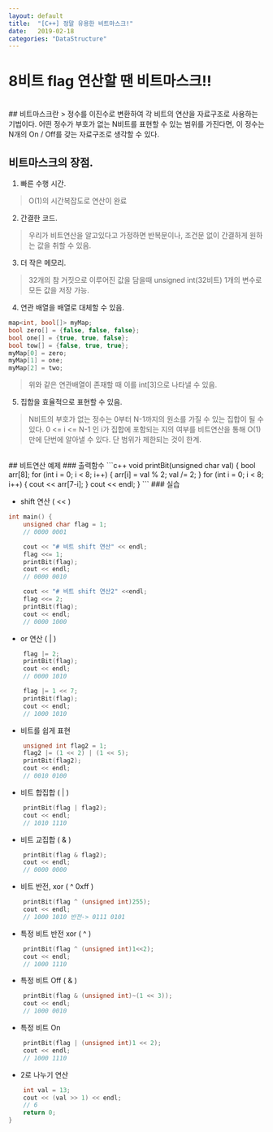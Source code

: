 ```yaml
---
layout: default
title:  "[C++] 정말 유용한 비트마스크!"
date:   2019-02-18
categories: "DataStructure"
---
```


# 8비트 flag 연산할 땐 비트마스크!!
<br>
## 비트마스크란
> 정수를 이진수로 변환하여 각 비트의 연산을 자료구조로 사용하는 기법이다. 어떤 정수가 부호가 없는 N비트를 표현할 수 있는 범위를 가진다면, 이 정수는 N개의
On / Off를 갖는 자료구조로 생각할 수 있다.

## 비트마스크의 장점.
1. 빠른 수행 시간.
> O(1)의 시간복잡도로 연산이 완료
2. 간결한 코드.
> 우리가 비트연산을 알고있다고 가정하면 반복문이나, 조건문 없이 간결하게 원하는 값을 취할 수 있음.
3. 더 작은 메모리.
> 32개의 참 거짓으로 이루어진 값을 담을때 unsigned int(32비트) 1개의 변수로 모든 값을 저장 가능.
4. 연관 배열을 배열로 대체할 수 있음.
```c++
map<int, bool[]> myMap;
bool zero[] = {false, false, false};
bool one[] = {true, true, false};
bool tow[] = {false, true, true};
myMap[0] = zero;
myMap[1] = one;
myMap[2] = two;
```
> 위와 같은 연관배열이 존재할 때 이를 int[3]으로 나타낼 수 있음.
5. 집합을 효율적으로 표현할 수 있음.
> N비트의 부호가 없는 정수는 0부터 N-1까지의 원소를 가질 수 있는 집합이 될 수 있다. 0 <= i <= N-1 인 i가 집합에 포함되는 지의 여부를 비트연산을 통해
O(1)만에 단번에 알아낼 수 있다. 단 범위가 제한되는 것이 한계.

<br>
## 비트연산 예제
### 출력함수
```c++
void printBit(unsigned char val) {
    bool arr[8];
    for (int i = 0; i < 8; i++) {
        arr[i] = val % 2;
        val /= 2;
    }
    for (int i = 0; i < 8; i++) {
        cout << arr[7-i];
    }
    cout << endl;
}
```
### 실습

* shift 연산 ( << )
```c++
int main() {
    unsigned char flag = 1;
    // 0000 0001

    cout << "# 비트 shift 연산" << endl;
    flag <<= 1;
    printBit(flag);
    cout << endl;
    // 0000 0010

    cout << "# 비트 shift 연산2" <<endl;
    flag <<= 2;
    printBit(flag);
    cout << endl;
    // 0000 1000
```

* or 연산 ( | )
```c++
    flag |= 2;
    printBit(flag);
    cout << endl;
    // 0000 1010

    flag |= 1 << 7;
    printBit(flag);
    cout << endl;
    // 1000 1010
```

* 비트를 쉽게 표현
```c++
    unsigned int flag2 = 1;
    flag2 |= (1 << 2) | (1 << 5);
    printBit(flag2);
    cout << endl;
    // 0010 0100
```

* 비트 합집합 ( | )
```c++
    printBit(flag | flag2);
    cout << endl;
    // 1010 1110
```

* 비트 교집합 ( & )
```c++
    printBit(flag & flag2);
    cout << endl;
    // 0000 0000
```

* 비트 반전, xor ( ^ 0xff )
```c++
    printBit(flag ^ (unsigned int)255);
    cout << endl;
    // 1000 1010 반전-> 0111 0101
```

* 특정 비트 반전 xor ( ^ )
```c++
    printBit(flag ^ (unsigned int)1<<2);
    cout << endl;
    // 1000 1110
```

* 특정 비트 Off ( & )
```c++
    printBit(flag & (unsigned int)~(1 << 3));
    cout << endl;
    // 1000 0010
```

* 특정 비트 On
```c++
    printBit(flag | (unsigned int)1 << 2);
    cout << endl;
    // 1000 1110
```

* 2로 나누기 연산
```c++
    int val = 13;
    cout << (val >> 1) << endl;
    // 6
    return 0;
}
```
